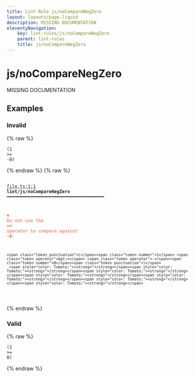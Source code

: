 ```yaml
---
title: Lint Rule js/noCompareNegZero
layout: layouts/page.liquid
description: MISSING DOCUMENTATION
eleventyNavigation:
	key: lint-rules/js/noCompareNegZero
	parent: lint-rules
	title: js/noCompareNegZero
---
```


# js/noCompareNegZero

MISSING DOCUMENTATION

<!-- EVERYTHING BELOW IS AUTOGENERATED. SEE SCRIPTS FOLDER FOR UPDATE SCRIPTS hash(6f30075931b456d70f914987802f9375eebe264e) -->

## Examples
### Invalid
{% raw %}<pre class="language-text"><code class="language-text"><span class="token punctuation">(</span><span class="token number">1</span> <span class="token operator">&gt;=</span> <span class="token operator">-</span><span class="token number">0</span><span class="token punctuation">)</span></code></pre>{% endraw %}
{% raw %}<pre class="language-text"><code class="language-text">
 <span style="text-decoration-style: dashed; text-decoration-line: underline;">file.ts:1:1</span> <strong>lint/js/noCompareNegZero</strong> ━━━━━━━━━━━━━━━━━━━━━━━━━━━━━━━━━━━━━

  <strong><span style="color: Tomato;">✖ </span></strong><span style="color: Tomato;">Do not use the </span><span style="color: Tomato;"><strong>&gt;=</strong></span><span style="color: Tomato;"> operator to compare against </span><span style="color: Tomato;"><strong>-0</strong></span><span style="color: Tomato;">.</span>

    <span class="token punctuation">(</span><span class="token number">1</span> <span class="token operator">&gt;=</span> <span class="token operator">-</span><span class="token number">0</span><span class="token punctuation">)</span>
     <span style="color: Tomato;"><strong>^</strong></span><span style="color: Tomato;"><strong>^</strong></span><span style="color: Tomato;"><strong>^</strong></span><span style="color: Tomato;"><strong>^</strong></span><span style="color: Tomato;"><strong>^</strong></span><span style="color: Tomato;"><strong>^</strong></span><span style="color: Tomato;"><strong>^</strong></span>

</code></pre>{% endraw %}
### Valid
{% raw %}<pre class="language-text"><code class="language-text"><span class="token punctuation">(</span><span class="token number">1</span> <span class="token operator">&gt;=</span> <span class="token number">0</span><span class="token punctuation">)</span></code></pre>{% endraw %}
